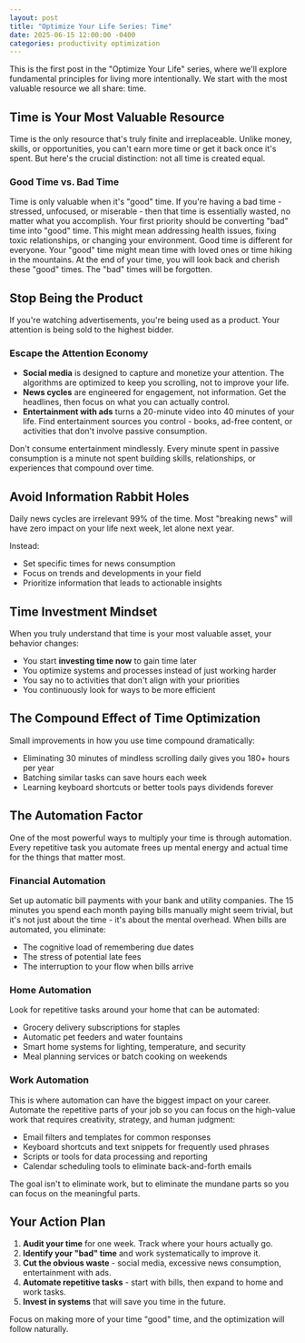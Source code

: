```yaml
---
layout: post
title: "Optimize Your Life Series: Time"
date: 2025-06-15 12:00:00 -0400
categories: productivity optimization
---
```


This is the first post in the "Optimize Your Life" series, where we'll explore fundamental principles for living more intentionally. We start with the most valuable resource we all share: time.

## Time is Your Most Valuable Resource

Time is the only resource that's truly finite and irreplaceable. Unlike money, skills, or opportunities, you can't earn more time or get it back once it's spent. But here's the crucial distinction: not all time is created equal.

### Good Time vs. Bad Time

Time is only valuable when it's "good" time. If you're having a bad time - stressed, unfocused, or miserable - then that time is essentially wasted, no matter what you accomplish. Your first priority should be converting "bad" time into "good" time. This might mean addressing health issues, fixing toxic relationships, or changing your environment.
Good time is different for everyone. Your "good" time might mean time with loved ones or time hiking in the mountains.
At the end of your time, you will look back and cherish these "good" times.  The "bad" times will be forgotten.

## Stop Being the Product

If you're watching advertisements, you're being used as a product. Your attention is being sold to the highest bidder.

### Escape the Attention Economy

- **Social media** is designed to capture and monetize your attention. The algorithms are optimized to keep you scrolling, not to improve your life.
- **News cycles** are engineered for engagement, not information. Get the headlines, then focus on what you can actually control.
- **Entertainment with ads** turns a 20-minute video into 40 minutes of your life. Find entertainment sources you control - books, ad-free content, or activities that don't involve passive consumption.

Don't consume entertainment mindlessly. Every minute spent in passive consumption is a minute not spent building skills, relationships, or experiences that compound over time.

## Avoid Information Rabbit Holes

Daily news cycles are irrelevant 99% of the time. Most "breaking news" will have zero impact on your life next week, let alone next year. 

Instead:
- Set specific times for news consumption
- Focus on trends and developments in your field
- Prioritize information that leads to actionable insights

## Time Investment Mindset

When you truly understand that time is your most valuable asset, your behavior changes:

- You start **investing time now** to gain time later
- You optimize systems and processes instead of just working harder
- You say no to activities that don't align with your priorities
- You continuously look for ways to be more efficient

## The Compound Effect of Time Optimization

Small improvements in how you use time compound dramatically:
- Eliminating 30 minutes of mindless scrolling daily gives you 180+ hours per year
- Batching similar tasks can save hours each week
- Learning keyboard shortcuts or better tools pays dividends forever

## The Automation Factor

One of the most powerful ways to multiply your time is through automation. Every repetitive task you automate frees up mental energy and actual time for the things that matter most.

### Financial Automation

Set up automatic bill payments with your bank and utility companies. The 15 minutes you spend each month paying bills manually might seem trivial, but it's not just about the time - it's about the mental overhead. When bills are automated, you eliminate:
- The cognitive load of remembering due dates
- The stress of potential late fees
- The interruption to your flow when bills arrive

### Home Automation

Look for repetitive tasks around your home that can be automated:
- Grocery delivery subscriptions for staples
- Automatic pet feeders and water fountains
- Smart home systems for lighting, temperature, and security
- Meal planning services or batch cooking on weekends

### Work Automation

This is where automation can have the biggest impact on your career. Automate the repetitive parts of your job so you can focus on the high-value work that requires creativity, strategy, and human judgment:
- Email filters and templates for common responses
- Keyboard shortcuts and text snippets for frequently used phrases
- Scripts or tools for data processing and reporting
- Calendar scheduling tools to eliminate back-and-forth emails

The goal isn't to eliminate work, but to eliminate the mundane parts so you can focus on the meaningful parts.

## Your Action Plan

1. **Audit your time** for one week. Track where your hours actually go.
2. **Identify your "bad" time** and work systematically to improve it.
3. **Cut the obvious waste** - social media, excessive news consumption, entertainment with ads.
4. **Automate repetitive tasks** - start with bills, then expand to home and work tasks.
5. **Invest in systems** that will save you time in the future.

Focus on making more of your time "good" time, and the optimization will follow naturally.
